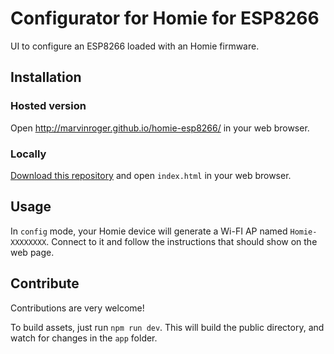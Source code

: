 Configurator for Homie for ESP8266
==================================

UI to configure an ESP8266 loaded with an Homie firmware.

## Installation

### Hosted version

Open http://marvinroger.github.io/homie-esp8266/ in your web browser.

### Locally

[Download this repository](https://github.com/marvinroger/homie-esp8266-configurator/archive/master.zip) and open `index.html` in your web browser.

## Usage

In `config` mode, your Homie device will generate a Wi-FI AP named `Homie-XXXXXXXX`. Connect to it and follow the instructions that should show on the web page.

## Contribute

Contributions are very welcome!

To build assets, just run `npm run dev`.
This will build the public directory, and watch for changes in the `app` folder.
